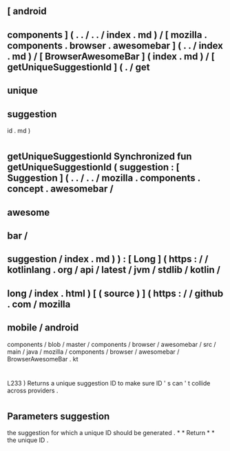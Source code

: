 [
android
-
components
]
(
.
.
/
.
.
/
index
.
md
)
/
[
mozilla
.
components
.
browser
.
awesomebar
]
(
.
.
/
index
.
md
)
/
[
BrowserAwesomeBar
]
(
index
.
md
)
/
[
getUniqueSuggestionId
]
(
.
/
get
-
unique
-
suggestion
-
id
.
md
)
#
getUniqueSuggestionId
Synchronized
fun
getUniqueSuggestionId
(
suggestion
:
[
Suggestion
]
(
.
.
/
.
.
/
mozilla
.
components
.
concept
.
awesomebar
/
-
awesome
-
bar
/
-
suggestion
/
index
.
md
)
)
:
[
Long
]
(
https
:
/
/
kotlinlang
.
org
/
api
/
latest
/
jvm
/
stdlib
/
kotlin
/
-
long
/
index
.
html
)
[
(
source
)
]
(
https
:
/
/
github
.
com
/
mozilla
-
mobile
/
android
-
components
/
blob
/
master
/
components
/
browser
/
awesomebar
/
src
/
main
/
java
/
mozilla
/
components
/
browser
/
awesomebar
/
BrowserAwesomeBar
.
kt
#
L233
)
Returns
a
unique
suggestion
ID
to
make
sure
ID
'
s
can
'
t
collide
across
providers
.
#
#
#
Parameters
suggestion
-
the
suggestion
for
which
a
unique
ID
should
be
generated
.
*
*
Return
*
*
the
unique
ID
.
